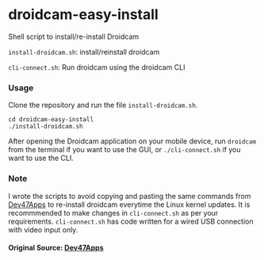# droidcam-easy-install

Shell script to install/re-install Droidcam

`install-droidcam.sh`: install/reinstall droidcam

`cli-connect.sh`: Run droidcam using the droidcam CLI

### Usage

Clone the repository and run the file `install-droidcam.sh`.

```
cd droidcam-easy-install
./install-droidcam.sh
```

After opening the Droidcam application on your mobile device, run `droidcam` from the terminal if you want to use the GUI, or `./cli-connect.sh` if you want to use the CLI.

### Note

I wrote the scripts to avoid copying and pasting the same commands from <a href="https://www.dev47apps.com/droidcam/linux/">Dev47Apps</a> to re-install droidcam everytime the Linux kernel updates. It is recommmended to make changes in `cli-connect.sh` as per your requirements. `cli-connect.sh` has code written for a wired USB connection with video input only.

#### Original Source: <a href="https://www.dev47apps.com/droidcam/linux/">Dev47Apps</a>
